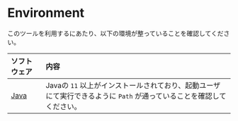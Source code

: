 # Environment
このツールを利用するにあたり、以下の環境が整っていることを確認してください。

|ソフトウェア|内容|
|:---|:---|
|[Java](https://java.com/ja/download/)|Javaの `11` 以上がインストールされており、起動ユーザにて実行できるように `Path` が通っていることを確認してください。|

